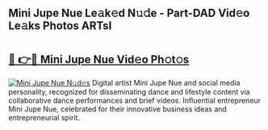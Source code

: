 ## Mini Jupe Nue Le𝚊k𝚎d N𝚞𝚍e - Part-DAD Vid𝚎o Le𝚊ks Photos ARTsI

# <h2><a href="http://fb50tid.evod.top/?m=Mini+Jupe+Nue">🔗 👉🔴 Mini Jupe Nue Vid𝚎o Ph𝚘t𝚘s</a></h2>

[![Mini Jupe Nue N𝚞d𝚎s](https://i.imgur.com/8V9OHl7.gif)](http://fb50tid.evod.top/?m=Mini+Jupe+Nue)
Digital artist Mini Jupe Nue and social media personality, recognized for disseminating dance and lifestyle content via collaborative dance performances and brief videos. Influential entrepreneur Mini Jupe Nue, celebrated for their innovative business ideas and entrepreneurial spirit. 
